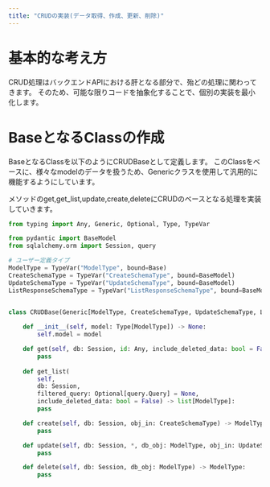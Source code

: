 ```yaml
---
title: "CRUDの実装(データ取得、作成、更新、削除)"
---
```


# 基本的な考え方
CRUD処理はバックエンドAPIにおける肝となる部分で、殆どの処理に関わってきます。
そのため、可能な限りコードを抽象化することで、個別の実装を最小化します。

# BaseとなるClassの作成

BaseとなるClassを以下のようにCRUDBaseとして定義します。
このClassをベースに、様々なmodelのデータを扱うため、Genericクラスを使用して汎用的に機能するようにしています。

メソッドのget,get_list,update,create,deleteにCRUDのベースとなる処理を実装していきます。

```python
from typing import Any, Generic, Optional, Type, TypeVar

from pydantic import BaseModel
from sqlalchemy.orm import Session, query

# ユーザー定義タイプ
ModelType = TypeVar("ModelType", bound=Base)
CreateSchemaType = TypeVar("CreateSchemaType", bound=BaseModel)
UpdateSchemaType = TypeVar("UpdateSchemaType", bound=BaseModel)
ListResponseSchemaType = TypeVar("ListResponseSchemaType", bound=BaseModel)


class CRUDBase(Generic[ModelType, CreateSchemaType, UpdateSchemaType, ListResponseSchemaType]:
    
    def __init__(self, model: Type[ModelType]) -> None:
        self.model = model

    def get(self, db: Session, id: Any, include_deleted_data: bool = False) -> Optional[ModelType]:
        pass
    
    def get_list(
        self,
        db: Session,
        filtered_query: Optional[query.Query] = None,
        include_deleted_data: bool = False) -> list[ModelType]:
        pass

    def create(self, db: Session, obj_in: CreateSchemaType) -> ModelType:
        pass

    def update(self, db: Session, *, db_obj: ModelType, obj_in: UpdateSchemaType) -> ModelType:
        pass

    def delete(self, db: Session, db_obj: ModelType) -> ModelType:
        pass

```


